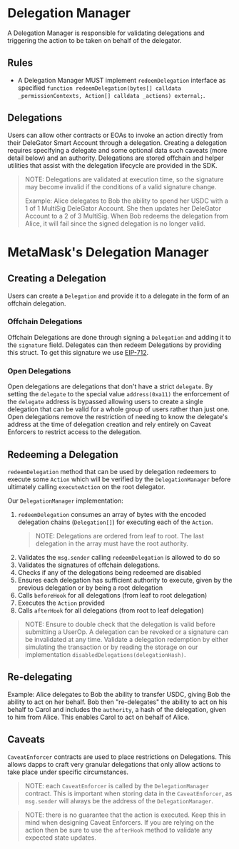 # Delegation Manager

A Delegation Manager is responsible for validating delegations and triggering the action to be taken on behalf of the delegator.

## Rules

- A Delegation Manager MUST implement `redeemDelegation` interface as specified `function redeemDelegation(bytes[] calldata _permissionContexts, Action[] calldata _actions) external;`.

## Delegations

Users can allow other contracts or EOAs to invoke an action directly from their DeleGator Smart Account through a delegation. Creating a delegation requires specifying a delegate and some optional data such caveats (more detail below) and an authority. Delegations are stored offchain and helper utilities that assist with the delegation lifecycle are provided in the SDK.

> NOTE: Delegations are validated at execution time, so the signature may become invalid if the conditions of a valid signature change.
>
> Example: Alice delegates to Bob the ability to spend her USDC with a 1 of 1 MultiSig DeleGator Account. She then updates her DeleGator Account to a 2 of 3 MultiSig. When Bob redeems the delegation from Alice, it will fail since the signed delegation is no longer valid.

# MetaMask's Delegation Manager

## Creating a Delegation

Users can create a `Delegation` and provide it to a delegate in the form of an offchain delegation.

### Offchain Delegations

Offchain Delegations are done through signing a `Delegation` and adding it to the `signature` field. Delegates can then redeem Delegations by providing this struct. To get this signature we use [EIP-712](https://eips.ethereum.org/EIPS/eip-712).

### Open Delegations

Open delegations are delegations that don't have a strict `delegate`. By setting the `delegate` to the special value `address(0xa11)` the enforcement of the `delegate` address is bypassed allowing users to create a single delegation that can be valid for a whole group of users rather than just one. Open delegations remove the restriction of needing to know the delegate's address at the time of delegation creation and rely entirely on Caveat Enforcers to restrict access to the delegation.

## Redeeming a Delegation

`redeemDelegation` method that can be used by delegation redeemers to execute some `Action` which will be verified by the `DelegationManager` before ultimately calling `executeAction` on the root delegator.

Our `DelegationManager` implementation:

1. `redeemDelegation` consumes an array of bytes with the encoded delegation chains (`Delegation[]`) for executing each of the `Action`.
   > NOTE: Delegations are ordered from leaf to root. The last delegation in the array must have the root authority.
2. Validates the `msg.sender` calling `redeemDelegation` is allowed to do so
3. Validates the signatures of offchain delegations.
4. Checks if any of the delegations being redeemed are disabled
5. Ensures each delegation has sufficient authority to execute, given by the previous delegation or by being a root delegation
6. Calls `beforeHook` for all delegations (from leaf to root delegation)
7. Executes the `Action` provided
8. Calls `afterHook` for all delegations (from root to leaf delegation)

> NOTE: Ensure to double check that the delegation is valid before submitting a UserOp. A delegation can be revoked or a signature can be invalidated at any time.
> Validate a delegation redemption by either simulating the transaction or by reading the storage on our implementation `disabledDelegations(delegationHash)`.

## Re-delegating

Example: Alice delegates to Bob the ability to transfer USDC, giving Bob the ability to act on her behalf. Bob then "re-delegates" the ability to act on his behalf to Carol and includes the `authority`, a hash of the delegation, given to him from Alice. This enables Carol to act on behalf of Alice.

## Caveats

`CaveatEnforcer` contracts are used to place restrictions on Delegations. This allows dapps to craft very granular delegations that only allow actions to take place under specific circumstances.

> NOTE: each `CaveatEnforcer` is called by the `DelegationManager` contract. This is important when storing data in the `CaveatEnforcer`, as `msg.sender` will always be the address of the `DelegationManager`.

> NOTE: there is no guarantee that the action is executed. Keep this in mind when designing Caveat Enforcers. If you are relying on the action then be sure to use the `afterHook` method to validate any expected state updates.
